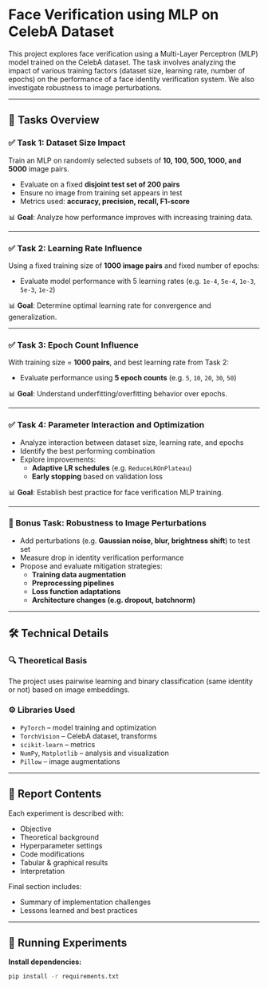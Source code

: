 # Face Verification using MLP on CelebA Dataset

This project explores face verification using a Multi-Layer Perceptron (MLP) model trained on the CelebA dataset. The task involves analyzing the impact of various training factors (dataset size, learning rate, number of epochs) on the performance of a face identity verification system. We also investigate robustness to image perturbations.

---

## 📌 Tasks Overview

### ✅ Task 1: Dataset Size Impact

Train an MLP on randomly selected subsets of **10, 100, 500, 1000, and 5000** image pairs.
- Evaluate on a fixed **disjoint test set of 200 pairs**
- Ensure no image from training set appears in test
- Metrics used: **accuracy, precision, recall, F1-score**

📊 **Goal**: Analyze how performance improves with increasing training data.

---

### ✅ Task 2: Learning Rate Influence

Using a fixed training size of **1000 image pairs** and fixed number of epochs:
- Evaluate model performance with 5 learning rates (e.g. `1e-4`, `5e-4`, `1e-3`, `5e-3`, `1e-2`)

📊 **Goal**: Determine optimal learning rate for convergence and generalization.

---

### ✅ Task 3: Epoch Count Influence

With training size = **1000 pairs**, and best learning rate from Task 2:
- Evaluate performance using **5 epoch counts** (e.g. `5`, `10`, `20`, `30`, `50`)

📊 **Goal**: Understand underfitting/overfitting behavior over epochs.

---

### ✅ Task 4: Parameter Interaction and Optimization

- Analyze interaction between dataset size, learning rate, and epochs
- Identify the best performing combination
- Explore improvements:
  - **Adaptive LR schedules** (e.g. `ReduceLROnPlateau`)
  - **Early stopping** based on validation loss

📊 **Goal**: Establish best practice for face verification MLP training.

---

### 🌟 Bonus Task: Robustness to Image Perturbations

- Add perturbations (e.g. **Gaussian noise, blur, brightness shift**) to test set
- Measure drop in identity verification performance
- Propose and evaluate mitigation strategies:
  - **Training data augmentation**
  - **Preprocessing pipelines**
  - **Loss function adaptations**
  - **Architecture changes (e.g. dropout, batchnorm)**

---

## 🛠️ Technical Details

### 🔍 Theoretical Basis
The project uses pairwise learning and binary classification (same identity or not) based on image embeddings.

### ⚙️ Libraries Used

- `PyTorch` – model training and optimization
- `TorchVision` – CelebA dataset, transforms
- `scikit-learn` – metrics
- `NumPy`, `Matplotlib` – analysis and visualization
- `Pillow` – image augmentations

---

## 📑 Report Contents

Each experiment is described with:
- Objective
- Theoretical background
- Hyperparameter settings
- Code modifications
- Tabular & graphical results
- Interpretation

Final section includes:
- Summary of implementation challenges
- Lessons learned and best practices

---

## 🚀 Running Experiments

**Install dependencies:**
```bash
pip install -r requirements.txt
